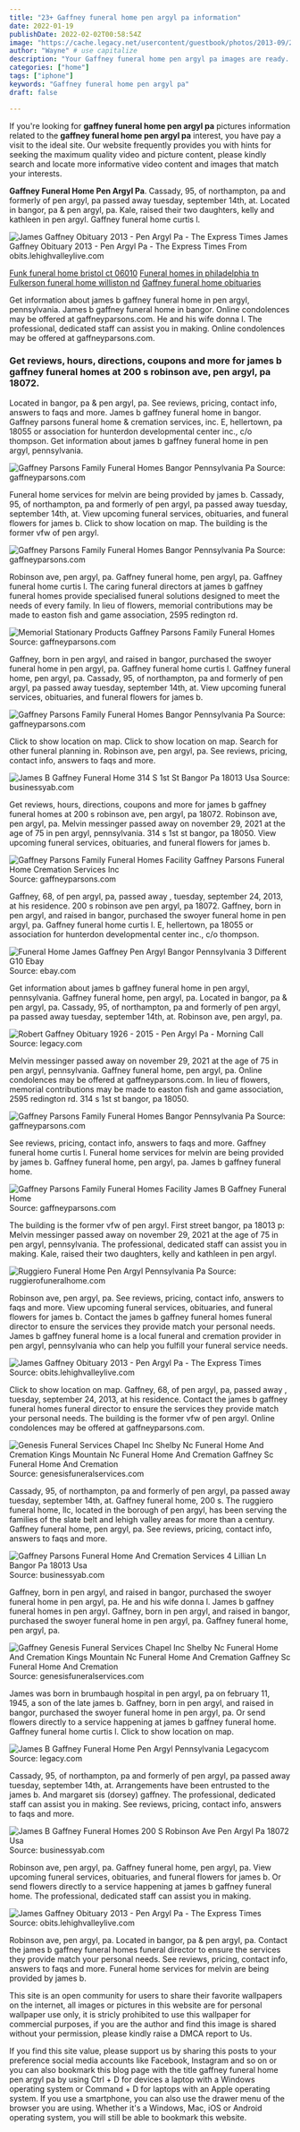 ```yaml
---
title: "23+ Gaffney funeral home pen argyl pa information"
date: 2022-01-19
publishDate: 2022-02-02T00:58:54Z
image: "https://cache.legacy.net/usercontent/guestbook/photos/2013-09/2013-09-26/76775970.jpg"
author: "Wayne" # use capitalize
description: "Your Gaffney funeral home pen argyl pa images are ready. Gaffney funeral home pen argyl pa are a topic that is being searched for and liked by netizens today. You can Download the Gaffney funeral home pen argyl pa files here. Download all royalty-free images."
categories: ["home"]
tags: ["iphone"]
keywords: "Gaffney funeral home pen argyl pa"
draft: false

---
```


If you're looking for **gaffney funeral home pen argyl pa** pictures information related to the **gaffney funeral home pen argyl pa** interest, you have pay a visit to the ideal  site.  Our website frequently  provides you with  hints  for seeking  the maximum  quality video and picture  content, please kindly search and locate more informative video content and images  that match your interests.

**Gaffney Funeral Home Pen Argyl Pa**. Cassady, 95, of northampton, pa and formerly of pen argyl, pa passed away tuesday, september 14th, at. Located in bangor, pa &amp; pen argyl, pa. Kale, raised their two daughters, kelly and kathleen in pen argyl. Gaffney funeral home curtis l.

![James Gaffney Obituary 2013 - Pen Argyl Pa - The Express Times](https://cache.legacy.net/usercontent/guestbook/photos/2013-09/2013-09-26/76775970.jpg "James Gaffney Obituary 2013 - Pen Argyl Pa - The Express Times")
James Gaffney Obituary 2013 - Pen Argyl Pa - The Express Times From obits.lehighvalleylive.com

[Funk funeral home bristol ct 06010](/funk-funeral-home-bristol-ct-06010/)
[Funeral homes in philadelphia tn](/funeral-homes-in-philadelphia-tn/)
[Fulkerson funeral home williston nd](/fulkerson-funeral-home-williston-nd/)
[Gaffney funeral home obituaries](/gaffney-funeral-home-obituaries/)

Get information about james b gaffney funeral home in pen argyl, pennsylvania. James b gaffney funeral home in bangor. Online condolences may be offered at gaffneyparsons.com. He and his wife donna l. The professional, dedicated staff can assist you in making. Online condolences may be offered at gaffneyparsons.com.

### Get reviews, hours, directions, coupons and more for james b gaffney funeral homes at 200 s robinson ave, pen argyl, pa 18072.

Located in bangor, pa &amp; pen argyl, pa. See reviews, pricing, contact info, answers to faqs and more. James b gaffney funeral home in bangor. Gaffney parsons funeral home &amp; cremation services, inc. E, hellertown, pa 18055 or association for hunterdon developmental center inc., c/o thompson. Get information about james b gaffney funeral home in pen argyl, pennsylvania.


![Gaffney Parsons Family Funeral Homes Bangor Pennsylvania Pa](https://www.gaffneyparsons.com/fh_live/15000/15067/images/premium/share_img.png?cb=0.585460056657 "Gaffney Parsons Family Funeral Homes Bangor Pennsylvania Pa")
Source: gaffneyparsons.com

Funeral home services for melvin are being provided by james b. Cassady, 95, of northampton, pa and formerly of pen argyl, pa passed away tuesday, september 14th, at. View upcoming funeral services, obituaries, and funeral flowers for james b. Click to show location on map. The building is the former vfw of pen argyl.

![Gaffney Parsons Family Funeral Homes Bangor Pennsylvania Pa](https://www.gaffneyparsons.com/fh_live/15000/15067/images/premium/logo_w_standard_t1.png "Gaffney Parsons Family Funeral Homes Bangor Pennsylvania Pa")
Source: gaffneyparsons.com

Robinson ave, pen argyl, pa. Gaffney funeral home, pen argyl, pa. Gaffney funeral home curtis l. The caring funeral directors at james b gaffney funeral homes provide specialised funeral solutions designed to meet the needs of every family. In lieu of flowers, memorial contributions may be made to easton fish and game association, 2595 redington rd.

![Memorial Stationary Products Gaffney Parsons Family Funeral Homes](https://www.gaffneyparsons.com/fh_live/15000/15067/galleries/memorial_stationary/Memorial%20Folder%20Slide.jpg "Memorial Stationary Products Gaffney Parsons Family Funeral Homes")
Source: gaffneyparsons.com

Gaffney, born in pen argyl, and raised in bangor, purchased the swoyer funeral home in pen argyl, pa. Gaffney funeral home curtis l. Gaffney funeral home, pen argyl, pa. Cassady, 95, of northampton, pa and formerly of pen argyl, pa passed away tuesday, september 14th, at. View upcoming funeral services, obituaries, and funeral flowers for james b.

![Gaffney Parsons Family Funeral Homes Bangor Pennsylvania Pa](https://www.gaffneyparsons.com/fh_live/15000/15067/images/obituaries/7669480_fbs.jpeg "Gaffney Parsons Family Funeral Homes Bangor Pennsylvania Pa")
Source: gaffneyparsons.com

Click to show location on map. Click to show location on map. Search for other funeral planning in. Robinson ave, pen argyl, pa. See reviews, pricing, contact info, answers to faqs and more.

![James B Gaffney Funeral Home 314 S 1st St Bangor Pa 18013 Usa](https://cdn.businessyab.com/assets/uploads/b8f0050243d64cdc3f3d1c89c90f0924__united_states_pennsylvania_northampton_county_bangor_south_1st_street_314_james_b_gaffney_funeral_homehtml.jpg "James B Gaffney Funeral Home 314 S 1st St Bangor Pa 18013 Usa")
Source: businessyab.com

Get reviews, hours, directions, coupons and more for james b gaffney funeral homes at 200 s robinson ave, pen argyl, pa 18072. Robinson ave, pen argyl, pa. Melvin messinger passed away on november 29, 2021 at the age of 75 in pen argyl, pennsylvania. 314 s 1st st bangor, pa 18050. View upcoming funeral services, obituaries, and funeral flowers for james b.

![Gaffney Parsons Family Funeral Homes Facility Gaffney Parsons Funeral Home Cremation Services Inc](https://www.gaffneyparsons.com/fh_live/15000/15067/images/33_6669.jpg "Gaffney Parsons Family Funeral Homes Facility Gaffney Parsons Funeral Home Cremation Services Inc")
Source: gaffneyparsons.com

Gaffney, 68, of pen argyl, pa, passed away , tuesday, september 24, 2013, at his residence. 200 s robinson ave pen argyl, pa 18072. Gaffney, born in pen argyl, and raised in bangor, purchased the swoyer funeral home in pen argyl, pa. Gaffney funeral home curtis l. E, hellertown, pa 18055 or association for hunterdon developmental center inc., c/o thompson.

![Funeral Home James Gaffney Pen Argyl Bangor Pennsylvania 3 Different G10 Ebay](https://i.ebayimg.com/images/g/~XAAAOSwa~xc0aFt/s-l400.jpg "Funeral Home James Gaffney Pen Argyl Bangor Pennsylvania 3 Different G10 Ebay")
Source: ebay.com

Get information about james b gaffney funeral home in pen argyl, pennsylvania. Gaffney funeral home, pen argyl, pa. Located in bangor, pa &amp; pen argyl, pa. Cassady, 95, of northampton, pa and formerly of pen argyl, pa passed away tuesday, september 14th, at. Robinson ave, pen argyl, pa.

![Robert Gaffney Obituary 1926 - 2015 - Pen Argyl Pa - Morning Call](https://cache.legacy.net/legacy/images/cobrands/mcall/photos/photo_012103_3583770_1_Photo1_cropped_20150913.jpgx?w=600&amp;h=500 "Robert Gaffney Obituary 1926 - 2015 - Pen Argyl Pa - Morning Call")
Source: legacy.com

Melvin messinger passed away on november 29, 2021 at the age of 75 in pen argyl, pennsylvania. Gaffney funeral home, pen argyl, pa. Online condolences may be offered at gaffneyparsons.com. In lieu of flowers, memorial contributions may be made to easton fish and game association, 2595 redington rd. 314 s 1st st bangor, pa 18050.

![Gaffney Parsons Family Funeral Homes Bangor Pennsylvania Pa](https://www.gaffneyparsons.com/fh_live/15000/15067/images/obituaries/7740054_fbs.jpg "Gaffney Parsons Family Funeral Homes Bangor Pennsylvania Pa")
Source: gaffneyparsons.com

See reviews, pricing, contact info, answers to faqs and more. Gaffney funeral home curtis l. Funeral home services for melvin are being provided by james b. Gaffney funeral home, pen argyl, pa. James b gaffney funeral home.

![Gaffney Parsons Family Funeral Homes Facility James B Gaffney Funeral Home](https://www.gaffneyparsons.com/fh_live/15000/15067/images/33_6666.jpg "Gaffney Parsons Family Funeral Homes Facility James B Gaffney Funeral Home")
Source: gaffneyparsons.com

The building is the former vfw of pen argyl. First street bangor, pa 18013 p: Melvin messinger passed away on november 29, 2021 at the age of 75 in pen argyl, pennsylvania. The professional, dedicated staff can assist you in making. Kale, raised their two daughters, kelly and kathleen in pen argyl.

![Ruggiero Funeral Home Pen Argyl Pennsylvania Pa](https://www.ruggierofuneralhome.com/fh_live/16400/16479/images/premium/logo_w_standard_black.png "Ruggiero Funeral Home Pen Argyl Pennsylvania Pa")
Source: ruggierofuneralhome.com

Robinson ave, pen argyl, pa. See reviews, pricing, contact info, answers to faqs and more. View upcoming funeral services, obituaries, and funeral flowers for james b. Contact the james b gaffney funeral homes funeral director to ensure the services they provide match your personal needs. James b gaffney funeral home is a local funeral and cremation provider in pen argyl, pennsylvania who can help you fulfill your funeral service needs.

![James Gaffney Obituary 2013 - Pen Argyl Pa - The Express Times](https://cache.legacy.net/legacy/images/cobrands/etpa/photos/189539_20130925.jpgx?w=600&amp;h=315 "James Gaffney Obituary 2013 - Pen Argyl Pa - The Express Times")
Source: obits.lehighvalleylive.com

Click to show location on map. Gaffney, 68, of pen argyl, pa, passed away , tuesday, september 24, 2013, at his residence. Contact the james b gaffney funeral homes funeral director to ensure the services they provide match your personal needs. The building is the former vfw of pen argyl. Online condolences may be offered at gaffneyparsons.com.

![Genesis Funeral Services Chapel Inc Shelby Nc Funeral Home And Cremation Kings Mountain Nc Funeral Home And Cremation Gaffney Sc Funeral Home And Cremation](https://s3.amazonaws.com/CFSV2/siteimages/gen/577514-GFSFleet.jpg "Genesis Funeral Services Chapel Inc Shelby Nc Funeral Home And Cremation Kings Mountain Nc Funeral Home And Cremation Gaffney Sc Funeral Home And Cremation")
Source: genesisfuneralservices.com

Cassady, 95, of northampton, pa and formerly of pen argyl, pa passed away tuesday, september 14th, at. Gaffney funeral home, 200 s. The ruggiero funeral home, llc, located in the borough of pen argyl, has been serving the families of the slate belt and lehigh valley areas for more than a century. Gaffney funeral home, pen argyl, pa. See reviews, pricing, contact info, answers to faqs and more.

![Gaffney Parsons Funeral Home And Cremation Services 4 Lillian Ln Bangor Pa 18013 Usa](https://cdn.businessyab.com/assets/uploads/263de49356e01b761be685e36d501546__united_states_pennsylvania_northampton_county_upper_mount_bethel_township_bangor_lillian_lane_4_gaffney_parsons_funeral_home_and_cremation_serviceshtml.jpg "Gaffney Parsons Funeral Home And Cremation Services 4 Lillian Ln Bangor Pa 18013 Usa")
Source: businessyab.com

Gaffney, born in pen argyl, and raised in bangor, purchased the swoyer funeral home in pen argyl, pa. He and his wife donna l. James b gaffney funeral homes in pen argyl. Gaffney, born in pen argyl, and raised in bangor, purchased the swoyer funeral home in pen argyl, pa. Gaffney funeral home, pen argyl, pa.

![Gaffney Genesis Funeral Services Chapel Inc Shelby Nc Funeral Home And Cremation Kings Mountain Nc Funeral Home And Cremation Gaffney Sc Funeral Home And Cremation](https://s3.amazonaws.com/CFSV2/siteimages/gen/118817-a4.png "Gaffney Genesis Funeral Services Chapel Inc Shelby Nc Funeral Home And Cremation Kings Mountain Nc Funeral Home And Cremation Gaffney Sc Funeral Home And Cremation")
Source: genesisfuneralservices.com

James was born in brumbaugh hospital in pen argyl, pa on february 11, 1945, a son of the late james b. Gaffney, born in pen argyl, and raised in bangor, purchased the swoyer funeral home in pen argyl, pa. Or send flowers directly to a service happening at james b gaffney funeral home. Gaffney funeral home curtis l. Click to show location on map.

![James B Gaffney Funeral Home Pen Argyl Pennsylvania Legacycom](https://cache.legacy.net/legacy/images/cobrands/MCall/photos/photo_105904_7067048_1_Photo1_cropped_20211019.jpgx?v=0x00000000846e184a&amp;option=3&amp;h=112&amp;w=112&amp;fc=ffffff "James B Gaffney Funeral Home Pen Argyl Pennsylvania Legacycom")
Source: legacy.com

Cassady, 95, of northampton, pa and formerly of pen argyl, pa passed away tuesday, september 14th, at. Arrangements have been entrusted to the james b. And margaret sis (dorsey) gaffney. The professional, dedicated staff can assist you in making. See reviews, pricing, contact info, answers to faqs and more.

![James B Gaffney Funeral Homes 200 S Robinson Ave Pen Argyl Pa 18072 Usa](https://cdn.businessyab.com/assets/uploads/a246e0b36372dabd7b011152332a9f88__united_states_pennsylvania_northampton_county_pen_argyl_south_robinson_avenue_200_james_b_gaffney_funeral_homeshtml.jpg "James B Gaffney Funeral Homes 200 S Robinson Ave Pen Argyl Pa 18072 Usa")
Source: businessyab.com

Robinson ave, pen argyl, pa. Gaffney funeral home, pen argyl, pa. View upcoming funeral services, obituaries, and funeral flowers for james b. Or send flowers directly to a service happening at james b gaffney funeral home. The professional, dedicated staff can assist you in making.

![James Gaffney Obituary 2013 - Pen Argyl Pa - The Express Times](https://cache.legacy.net/usercontent/guestbook/photos/2013-09/2013-09-26/76775970.jpg "James Gaffney Obituary 2013 - Pen Argyl Pa - The Express Times")
Source: obits.lehighvalleylive.com

Robinson ave, pen argyl, pa. Located in bangor, pa &amp; pen argyl, pa. Contact the james b gaffney funeral homes funeral director to ensure the services they provide match your personal needs. See reviews, pricing, contact info, answers to faqs and more. Funeral home services for melvin are being provided by james b.

This site is an open community for users to share their favorite wallpapers on the internet, all images or pictures in this website are for personal wallpaper use only, it is stricly prohibited to use this wallpaper for commercial purposes, if you are the author and find this image is shared without your permission, please kindly raise a DMCA report to Us.

If you find this site value, please support us by sharing this posts to your preference social media accounts like Facebook, Instagram and so on or you can also bookmark this blog page with the title gaffney funeral home pen argyl pa by using Ctrl + D for devices a laptop with a Windows operating system or Command + D for laptops with an Apple operating system. If you use a smartphone, you can also use the drawer menu of the browser you are using. Whether it's a Windows, Mac, iOS or Android operating system, you will still be able to bookmark this website.
